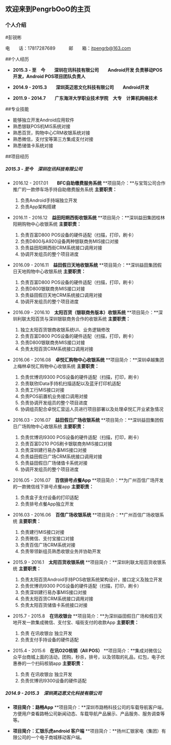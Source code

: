 ## 欢迎来到PengrbOoO的主页

### 个人介绍


#彭锐彬

电　　话：17817287689　　　邮　　箱：itpengrb@163.com

##个人经历
* **2015.3 - 至　今　　深圳在讯科技有限公司　　Android开发
  负责移动POS开发，Android POS项目团队负责人**

* **2014.9 - 2015.3　　深圳英迈思文化科技有限公司　　Android开发**
* **2011.9 - 2014.7　　广东海洋大学职业技术学院　大专　计算机网络技术**

##专业技能
* 能够独立开发Android应用软件
* 熟悉银联POS机MIS系统对接
* 熟悉百货，购物中心CRM收银系统对接
* 熟悉微信，支付宝等第三方集成支付对接
* 熟悉储值卡系统对接

##项目经历


##### 2015.3 - 至今　深圳在讯科技有限公司　

* 2016.12 - 2017.01　　**BFC自助缴费服务系统**
   **项目简介：**与宝驾公司合作推广的一款停车场手持自助缴费服务系统
   **主要职责：**
	1. 负责Android手持端独立开发
	2. 负责App架构搭建
	

* 2016.11 - 2016.12　**益田阳朔西街收银系统**
   **项目简介：**深圳益田集团桂林阳朔购物中心收银系统
   **主要职责：**
	1. 负责百富D800 POS设备的硬件适配（扫描，打印，刷卡）
	2. 负责D800与A920设备两种银联商务MIS接口对接
	3. 负责益田阳朔西街CRM系统接口调用对接
	4. 协调开发组员的整个项目进度
	
	
* 2016.09 - 2016.11　**益田假日天地收银系统**
   **项目简介：**深圳益田集团假日天地购物中心收银系统
   **主要职责：**
	1. 负责百富D800 POS设备的硬件适配（扫描，打印，刷卡）
	2. 负责D800银联商务MIS接口对接
	3. 负责益田假日天地CRM系统接口调用对接
	4. 协调开发组员的整个项目进度
	
	
* 2016.09 - 2016.10　**太阳百货（银联商务版本）收银系统**
   **项目简介：**深圳利联太阳百货与深圳银联商务合作的收银系统
   **主要职责：**
	1. 独立太阳百货银商收银系统UI、业务逻辑修改
	2. 负责百富D800 POS设备的硬件适配（扫描，打印，刷卡）
	3. 负责D800银联商务MIS接口对接
	4. 负责太阳百货CRM系统接口调用对接
	
	
* 2016.06 - 2016.08　**卓悦汇购物中心收银系统**
   **项目简介：**深圳卓越集团上梅林卓悦汇购物中心收银系统
   **主要职责：**
	1. 负责优博讯I9300 POS设备的硬件适配（扫描，打印，刷卡）
	2. 负责联欣IData手持机扫描适配以及蓝牙打印机适配
	3. 负责工行MIS接口对接
	4. 负责POS前置机业务接口调用对接
	5. 负责协调开发组员的整个项目进度
	6. 协调组员配合卓悦汇营运人员进行项目部署以及处理卓悦汇开业紧急情况


* 2016.03 - 2016.07　**益田假日广场收银系统**
   **项目简介：**深圳益田集团假日广场购物中心收银系统
   **主要职责：**
	1. 负责优博讯I9300 POS设备的硬件适配（扫描，打印，刷卡）
	2. 负责百富D210 POS刷卡银联商务MIS接口对接
	3. 负责深圳建行易办事MIS接口对接
	4. 负责益田假日广场CRM系统接口调用对接
	5. 负责益田假日广场储值卡系统对接
	6. 协调开发组员的整个项目进度
	

* 2016.05 - 2016.07　**百信排号点餐App**
   **项目简介：**为广州百信广场开发的一款微信线下排号点餐app
   **主要职责：**
	1. 负责盒子支付设备的打印适配
	2. 负责排号点餐App独立开发
	

	
* 2016.03 - 2016.06　**百信广场收银系统**
   **项目简介：**广州百信广场收银系统
   **主要职责：**
	1. 负责建行MIS接口对接
	2. 负责微信、支付宝接口对接
	3. 负责百信广场CRM系统对接
	4. 负责带领新组员熟悉收银业务并协助开发
	

* 2015.9 - 2016.1　**太阳百货收银系统**
   **项目简介：**深圳利联太阳百货收银系统
   **主要职责：**
	1. 负责太阳百货Android手持POS收银系统架构设计，接口定义及独立开发
	2. 负责优博讯I9300 POS设备的硬件适配（扫描，打印，刷卡）
	3. 负责深圳建行易办事MIS接口对接
	4. 负责太阳百货CRM系统接口调用对接
	5. 负责太阳百货储值卡系统接口对接
	

	
* 2015.7 - 2015.8　**在讯收银台**
   **项目简介：**为深圳益田假日广场和假日天地开发一款集成微信、支付宝、喵街支付的收款App
   **主要职责：**
	1. 负责 在讯收银台 独立开发
	2. 负责支付手持设备的硬件适配
	

	
* 2015.4 - 2015.6　**在讯O2O核销（All POS）**
   **项目简介：**集成对微信公众平台商城上面的活动，团购，秒杀，排号，以及领取的礼品，红包，电子优惠券的一个扫码核销app
   **主要职责：**
	1. 负责 在讯收银台 独立开发
	2. 负责优博讯I9300设备的硬件适配

##### 2014.9 - 2015.3　深圳英迈思文化科技有限公司 

* **项目简介：路畅App**
  **项目简介：**深圳市路畅科技公司的车载导航客户端，方便用户查看路畅公司新闻动态、车载导航产品展示、产品服务、服务调查等等。

* **项目简介：汇银乐虎android 客户端**
  **项目简介：**扬州汇银家电（集团）有限公司的一个电子商城移动客户端。
  
